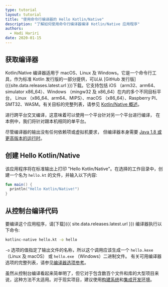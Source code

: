 ```yaml
---
type: tutorial
layout: tutorial
title: "使用命令行编译器的 Hello Kotlin/Native"
description: "了解如何使用命令行编译器编译 Kotlin/Native 应用程序"
authors: 
  - Hadi Hariri
date: 2020-01-15
---
```


<!--- To become a How-To. Need to change type to new "HowTo" --->


## 获取编译器

Kotlin/Native 编译器适用于 macOS、Linux 及 Windows。它是一个命令行工具，作为标准 Kotlin 发行版的一部分提供，可以从 [GitHub 发行版]({{site.data.releases.latest.url }})下载。它支持包括 
iOS （arm32、arm64、simulator x86_64）、Windows （mingw32 及 x86_64）在内的多个不同目标平台，
Linux （x86_64、arm64、MIPS）、macOS （x86_64）、Raspberry PI、SMT32、WASM。有关目标的完整列表，请参见 [Kotlin/Native 概述](/docs/reference/native-overview.html)。

进行跨平台交叉编译，这意味着可以使用一个平台针对另一个平台进行编译，
在本例中，我们将针对跟本机相同的单平台。

尽管编译器的输出没有任何依赖项或虚拟机要求，
但编译器本身需要 [Java 1.8 或更高版本的运行时](https://jdk.java.net/11/)。

## 创建 Hello Kotlin/Native

该应用程序将在标准输出上打印 "Hello Kotlin/Native"。在选择的工作目录中，创建一个名为
`hello.kt` 的文件，并输入以下内容:

<div class="sample" markdown="1" theme="idea" data-highlight-only>

```kotlin
fun main() {
  println("Hello Kotlin/Native!")
}
```
</div>

## 从控制台编译代码

要编译这个应用程序，请[下载]({{ site.data.releases.latest.url }})
编译器执行以下命令:

```bash
kotlinc-native hello.kt -o hello
```

`-o` 选项的值指定了输出文件的名称，所以这个调用应该生成一个 `hello.kexe` （Linux 及 macOS） 或 `hello.exe` （Windows）二进制文件。
有关可用编译器选项的完整列表，请参见[编译器选项参考](/docs/reference/compiler-reference.html)。

虽然从控制台编译看起来简单明了，但它<!--
-->对于包含数百个文件和库的大型项目来说，这种方法不太适用。对于现实项目，建议<!--
-->使用[构建系统](using-gradle.html)和[集成开发环境](using-intellij-idea.html)。
